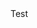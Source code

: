 <!DOCTYPE html>
<html lang="en">
<head>
    <meta charset="UTF-8">
    <meta name="viewport" content="width=device-width, initial-scale=1.0">
    <script src="send-message.js"></script>
    
</head>
<div class="messaging-side">
  Test
</div>
